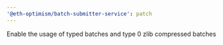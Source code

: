 ```yaml
---
'@eth-optimism/batch-submitter-service': patch
---
```


Enable the usage of typed batches and type 0 zlib compressed batches
